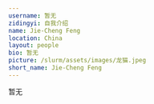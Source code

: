 ```yaml
---
username: 暂无
zidingyi: 自我介绍
name: Jie-Cheng Feng
location: China
layout: people
bio: 暂无
picture: /slurm/assets/images/龙猫.jpeg
short_name: Jie-Cheng Feng
---
```


暂无
